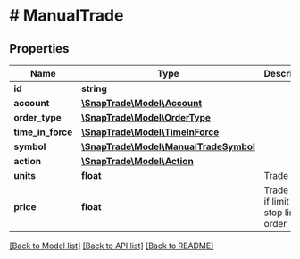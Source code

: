 # # ManualTrade

## Properties

Name | Type | Description | Notes
------------ | ------------- | ------------- | -------------
**id** | **string** |  | [optional]
**account** | [**\SnapTrade\Model\Account**](Account.md) |  | [optional]
**order_type** | [**\SnapTrade\Model\OrderType**](OrderType.md) |  | [optional]
**time_in_force** | [**\SnapTrade\Model\TimeInForce**](TimeInForce.md) |  | [optional]
**symbol** | [**\SnapTrade\Model\ManualTradeSymbol**](ManualTradeSymbol.md) |  | [optional]
**action** | [**\SnapTrade\Model\Action**](Action.md) |  | [optional]
**units** | **float** | Trade Units | [optional]
**price** | **float** | Trade Price if limit or stop limit order | [optional]

[[Back to Model list]](../../README.md#models) [[Back to API list]](../../README.md#endpoints) [[Back to README]](../../README.md)
